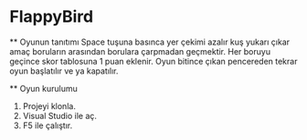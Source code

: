 # FlappyBird

** Oyunun tanıtımı
Space tuşuna basınca yer çekimi azalır kuş yukarı çıkar amaç boruların arasından borulara çarpmadan geçmektir. 
Her boruyu geçince skor tablosuna 1 puan eklenir.
Oyun bitince çıkan pencereden tekrar oyun başlatılır ve ya kapatılır.

** Oyun kurulumu
1. Projeyi klonla.
2. Visual Studio ile aç.
3. F5 ile çalıştır.
